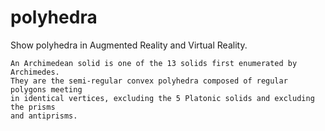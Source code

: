 # polyhedra
 Show polyhedra in Augmented Reality and Virtual Reality.
    
    An Archimedean solid is one of the 13 solids first enumerated by Archimedes. 
    They are the semi-regular convex polyhedra composed of regular polygons meeting 
    in identical vertices, excluding the 5 Platonic solids and excluding the prisms 
    and antiprisms.

